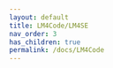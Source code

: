 ```yaml
---
layout: default
title: LM4Code/LM4SE
nav_order: 3
has_children: true
permalink: /docs/LM4Code
---
```




